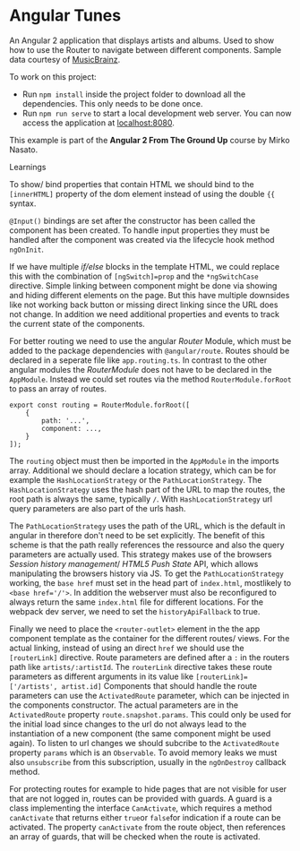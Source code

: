 # Angular Tunes

An Angular 2 application that displays artists and albums.
Used to show how to use the Router to navigate between different components.
Sample data courtesy of [MusicBrainz](https://musicbrainz.org/).

To work on this project:

* Run `npm install` inside the project folder to download all the dependencies. This only needs to be done once.
* Run `npm run serve` to start a local development web server. You can now access the application at [localhost:8080](http://localhost:8080/).

This example is part of the **Angular 2 From The Ground Up** course by Mirko Nasato.


Learnings

To show/ bind properties that contain HTML we should bind to the `[innerHTML]` property of the dom element instead of using the double `{{` syntax.

`@Input()` bindings are set after the constructor has been called the component has been created.
To handle input properties they must be handled after the component was created via the lifecycle hook method `ngOnInit`. 

If we have multiple *if/else* blocks in the template HTML, we could replace this with the combination of `[ngSwitch]=prop` and the `*ngSwitchCase` directive.
Simple linking between component might be done via showing and hiding different elements on the page.
But this have multiple downsides like not working back button or missing direct linking since the URL does not change.
In addition we need additional properties and events to track the current state of the components.

For better routing we need to use the angular *Router* Module, which must be added to the package dependencies with `@angular/route`.
Routes should be declared in a seperate file like `app.routing.ts`.
In contrast to the other angular modules the *RouterModule* does not have to be declared in the `AppModule`.
Instead we could set routes via the method `RouterModule.forRoot` to pass an array of routes.

```
export const routing = RouterModule.forRoot([
    {
        path: '...',
        component: ...,
    }
]);
```

The `routing` object must then be imported in the `AppModule` in the imports array.
Additional we should declare a location strategy, which can be for example the `HashLocationStrategy` or the `PathLocationStrategy`.
The `HashLocationStrategy` uses the hash part of the URL to map the routes, the root path is always the same, typically `/`.
With `HashLocationStrategy` url query parameters are also part of the urls hash.

The `PathLocationStrategy` uses the path of the URL, which is the default in angular in therefore don't need to be set explicitly.
The benefit of this scheme is that the path really references the ressource and also the query parameters are actually used.
This strategy makes use of the browsers *Session history management*/ *HTML5 Push State* API, which allows manipulating the browsers history via JS.
To get the `PathLocationStrategy` working, the `base href` must set in the head part of `index.html`, mostlikely to `<base href='/'>`.
In addition the webserver must also be reconfigured to always return the same `index.html` file for different locations.
For the webpack dev server, we need to set the `historyApiFallback` to true.

Finally we need to place the `<router-outlet>` element in the the app component template as the container for the different routes/ views.
For the actual linking, instead of using an direct `href` we should use the `[routerLink]` directive.
Route parameters are defined after a `:` in the routers path like `artists/:artistId`.
The `routerLink` directive takes these route parameters as different arguments in its value like `[routerLink]=['/artists', artist.id]`
Components that should  handle the route parameters can use the `ActivatedRoute` parameter, which can be injected in the components constructor.
The actual parameters are in the `ActivatedRoute` property `route.snapshot.params`.
This could only be used for the initial load since changes to the url do not always lead to the instantiation of a new component (the same component might be used again).
To listen to url changes we should subcribe to the `ActivatedRoute` property `params` which is an `Observable`.
To avoid memory leaks we must also `unsubscribe` from this subscription, usually in the `ngOnDestroy` callback method.

For protecting routes for example to hide pages that are not visible for user that are not logged in, routes can be provided with guards.
A guard is a class implementing the interface `CanActivate`, which requires a method `canActivate` that returns either `true`or `false`for indication if a route can be activated.
The property `canActivate` from the route object, then references an array of guards, that will be checked when the route is activated.
